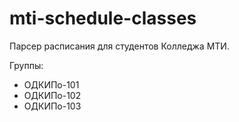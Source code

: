 # mti-schedule-classes

Парсер расписания для студентов Колледжа МТИ.

Группы:
- ОДКИПо-101
- ОДКИПо-102
- ОДКИПо-103


